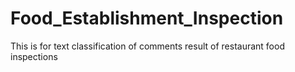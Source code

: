 # Food_Establishment_Inspection

This is for text classification of comments result of restaurant food inspections
